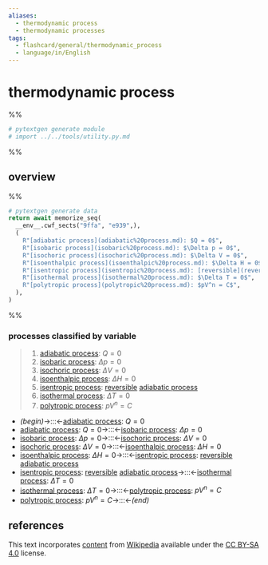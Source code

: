 ```yaml
---
aliases:
  - thermodynamic process
  - thermodynamic processes
tags:
  - flashcard/general/thermodynamic_process
  - language/in/English
---
```


# thermodynamic process

%%

```Python
# pytextgen generate module
# import ../../tools/utility.py.md
```

%%

## overview

%%

```Python
# pytextgen generate data
return await memorize_seq(
  __env__.cwf_sects("9ffa", "e939",),
  (
    R"[adiabatic process](adiabatic%20process.md): $Q = 0$",
    R"[isobaric process](isobaric%20process.md): $\Delta p = 0$",
    R"[isochoric process](isochoric%20process.md): $\Delta V = 0$",
    R"[isoenthalpic process](isoenthalpic%20process.md): $\Delta H = 0$",
    R"[isentropic process](isentropic%20process.md): [reversible](reversible%20process%20(thermodynamics).md) [adiabatic process](adiabatic%20process.md)",
    R"[isothermal process](isothermal%20process.md): $\Delta T = 0$",
    R"[polytropic process](polytropic%20process.md): $pV^n = C$",
  ),
)
```

%%

### processes classified by variable

<!--pytextgen generate section="9ffa"--><!-- The following content is generated at 2023-12-14T23:46:14.016807+08:00. Any edits will be overridden! -->

> 1. [adiabatic process](adiabatic%20process.md): $Q = 0$
> 2. [isobaric process](isobaric%20process.md): $\Delta p = 0$
> 3. [isochoric process](isochoric%20process.md): $\Delta V = 0$
> 4. [isoenthalpic process](isoenthalpic%20process.md): $\Delta H = 0$
> 5. [isentropic process](isentropic%20process.md): [reversible](reversible%20process%20(thermodynamics).md) [adiabatic process](adiabatic%20process.md)
> 6. [isothermal process](isothermal%20process.md): $\Delta T = 0$
> 7. [polytropic process](polytropic%20process.md): $pV^n = C$

<!--/pytextgen-->

<!--pytextgen generate section="e939"--><!-- The following content is generated at 2024-01-04T20:17:52.923705+08:00. Any edits will be overridden! -->

- _(begin)_→:::←[adiabatic process](adiabatic%20process.md): $Q = 0$ <!--SR:!2024-06-17,127,310!2024-12-11,278,330-->
- [adiabatic process](adiabatic%20process.md): $Q = 0$→:::←[isobaric process](isobaric%20process.md): $\Delta p = 0$ <!--SR:!2024-09-15,194,310!2024-05-25,108,310-->
- [isobaric process](isobaric%20process.md): $\Delta p = 0$→:::←[isochoric process](isochoric%20process.md): $\Delta V = 0$ <!--SR:!2024-08-24,191,310!2024-09-25,218,330-->
- [isochoric process](isochoric%20process.md): $\Delta V = 0$→:::←[isoenthalpic process](isoenthalpic%20process.md): $\Delta H = 0$ <!--SR:!2024-12-22,286,330!2024-06-13,45,270-->
- [isoenthalpic process](isoenthalpic%20process.md): $\Delta H = 0$→:::←[isentropic process](isentropic%20process.md): [reversible](reversible%20process%20(thermodynamics).md) [adiabatic process](adiabatic%20process.md) <!--SR:!2024-10-11,231,330!2024-11-04,224,310-->
- [isentropic process](isentropic%20process.md): [reversible](reversible%20process%20(thermodynamics).md) [adiabatic process](adiabatic%20process.md)→:::←[isothermal process](isothermal%20process.md): $\Delta T = 0$ <!--SR:!2024-10-02,191,270!2024-12-02,236,290-->
- [isothermal process](isothermal%20process.md): $\Delta T = 0$→:::←[polytropic process](polytropic%20process.md): $pV^n = C$ <!--SR:!2024-05-17,18,230!2024-08-09,180,310-->
- [polytropic process](polytropic%20process.md): $pV^n = C$→:::←_(end)_ <!--SR:!2024-12-29,291,330!2024-06-27,134,290-->

<!--/pytextgen-->

## references

This text incorporates [content](https://en.wikipedia.org/wiki/thermodynamic_process) from [Wikipedia](Wikipedia.md) available under the [CC BY-SA 4.0](https://creativecommons.org/licenses/by-sa/4.0/) license.
